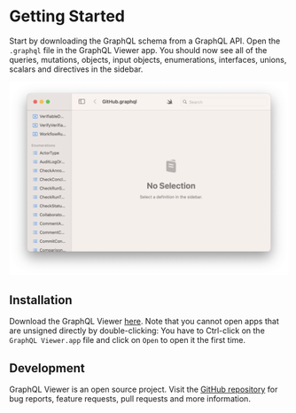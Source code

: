 # Getting Started

Start by downloading the GraphQL schema from a GraphQL API. Open the `.graphql` file in the GraphQL Viewer app. You should now see all of the queries, mutations, objects, input objects, enumerations, interfaces, unions, scalars and directives in the sidebar.            

![GraphQL Viewer][image-1]

## Installation
Download the GraphQL Viewer [here][1].
Note that you cannot open apps that are unsigned directly by double-clicking: You have to Ctrl-click on the `GraphQL Viewer.app` file and click on `Open` to open it the first time.

## Development
GraphQL Viewer is an open source project. Visit the [GitHub repository][2] for bug reports, feature requests, pull requests and more information.

[1]:	https://github.com/david-swift/GraphQL-Viewer-macOS/releases/latest/download/GraphQL%5C%20Viewer.app.zip
[2]:	https://github.com/david-swift/GraphQL-Viewer-macOS

[image-1]:	../Icons/GettingStarted.png
